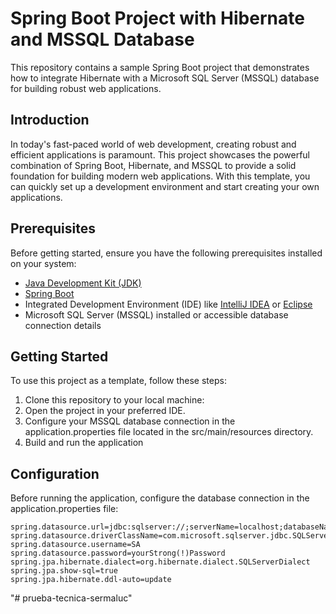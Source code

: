 # Spring Boot Project with Hibernate and MSSQL Database

This repository contains a sample Spring Boot project that demonstrates how to integrate Hibernate with a Microsoft SQL Server (MSSQL) database for building robust web applications.

## Introduction

In today's fast-paced world of web development, creating robust and efficient applications is paramount. This project showcases the powerful combination of Spring Boot, Hibernate, and MSSQL to provide a solid foundation for building modern web applications. With this template, you can quickly set up a development environment and start creating your own applications.

## Prerequisites

Before getting started, ensure you have the following prerequisites installed on your system:

- [Java Development Kit (JDK)](https://www.oracle.com/java/technologies/javase-downloads.html)
- [Spring Boot](https://spring.io/projects/spring-boot)
- Integrated Development Environment (IDE) like [IntelliJ IDEA](https://www.jetbrains.com/idea/) or [Eclipse](https://www.eclipse.org/)
- Microsoft SQL Server (MSSQL) installed or accessible database connection details

## Getting Started

To use this project as a template, follow these steps:

1. Clone this repository to your local machine:
2. Open the project in your preferred IDE. 
3. Configure your MSSQL database connection in the application.properties file located in the src/main/resources directory. 
4. Build and run the application

## Configuration
Before running the application, configure the database connection in the application.properties file:
```properties
spring.datasource.url=jdbc:sqlserver://;serverName=localhost;databaseName=booksdb;encrypt=true;trustServerCertificate=true;
spring.datasource.driverClassName=com.microsoft.sqlserver.jdbc.SQLServerDriver
spring.datasource.username=SA
spring.datasource.password=yourStrong(!)Password
spring.jpa.hibernate.dialect=org.hibernate.dialect.SQLServerDialect
spring.jpa.show-sql=true
spring.jpa.hibernate.ddl-auto=update
```

"# prueba-tecnica-sermaluc" 

